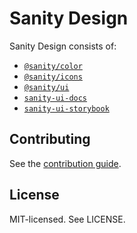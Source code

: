 # Sanity Design

Sanity Design consists of:

- [`@sanity/color`](color)
- [`@sanity/icons`](icons)
- [`@sanity/ui`](ui)
- [`sanity-ui-docs`](ui-docs)
- [`sanity-ui-storybook`](ui-storybook)

## Contributing

See the [contribution guide](CONTRIBUTING.md).

## License

MIT-licensed. See LICENSE.

